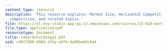 ```yaml
---
content_type: resource
description: 'This resource explains: Market Size, Horizontal Competition, Vertical
  competition, and related topics.'
file: https://ol-ocw-studio-app-qa.s3.amazonaws.com/courses/15-810-marketing-management-fall-2004/cd617d00808d243aa4f44a08be6dc6a4_c4marketstategy1.pdf
file_type: application/pdf
resourcetype: Document
title: c4marketstategy1.pdf
uid: cd617d00-808d-243a-a4f4-4a08be6dc6a4
---
```

